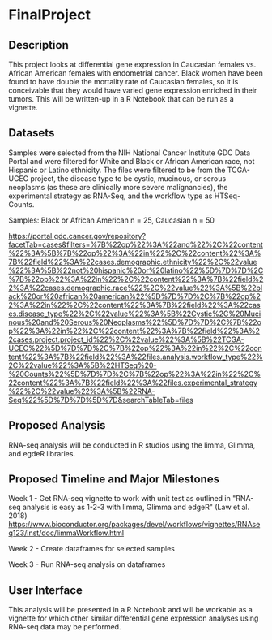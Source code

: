 # FinalProject

## Description
This project looks at differential gene expression in Caucasian females vs. African American females with endometrial cancer. Black women have been found to have double the mortality rate of Caucasian females, so it is conceivable that they would have varied gene expression enriched in their tumors. 
This will be written-up in a R Notebook that can be run as a vignette. 

## Datasets
Samples were selected from the NIH National Cancer Institute GDC Data Portal and were filtered for White and Black or African American race, not Hispanic or Latino ethnicity. The files were filtered to be from the TCGA-UCEC project, the disease type to be cystic, mucinous, or serous neoplasms (as these are clinically more severe malignancies), the experimental strategy as RNA-Seq, and the workflow type as HTSeq-Counts.

Samples: Black or African American n = 25, Caucasian n = 50

https://portal.gdc.cancer.gov/repository?facetTab=cases&filters=%7B%22op%22%3A%22and%22%2C%22content%22%3A%5B%7B%22op%22%3A%22in%22%2C%22content%22%3A%7B%22field%22%3A%22cases.demographic.ethnicity%22%2C%22value%22%3A%5B%22not%20hispanic%20or%20latino%22%5D%7D%7D%2C%7B%22op%22%3A%22in%22%2C%22content%22%3A%7B%22field%22%3A%22cases.demographic.race%22%2C%22value%22%3A%5B%22black%20or%20african%20american%22%5D%7D%7D%2C%7B%22op%22%3A%22in%22%2C%22content%22%3A%7B%22field%22%3A%22cases.disease_type%22%2C%22value%22%3A%5B%22Cystic%2C%20Mucinous%20and%20Serous%20Neoplasms%22%5D%7D%7D%2C%7B%22op%22%3A%22in%22%2C%22content%22%3A%7B%22field%22%3A%22cases.project.project_id%22%2C%22value%22%3A%5B%22TCGA-UCEC%22%5D%7D%7D%2C%7B%22op%22%3A%22in%22%2C%22content%22%3A%7B%22field%22%3A%22files.analysis.workflow_type%22%2C%22value%22%3A%5B%22HTSeq%20-%20Counts%22%5D%7D%7D%2C%7B%22op%22%3A%22in%22%2C%22content%22%3A%7B%22field%22%3A%22files.experimental_strategy%22%2C%22value%22%3A%5B%22RNA-Seq%22%5D%7D%7D%5D%7D&searchTableTab=files

## Proposed Analysis
RNA-seq analysis will be conducted in R studios using the limma, Glimma, and egdeR libraries. 

## Proposed Timeline and Major Milestones
Week 1 - Get RNA-seq vignette to work with unit test as outlined in "RNA-seq analysis is easy as 1-2-3 with limma, Glimma and edgeR" (Law et al. 2018)
https://www.bioconductor.org/packages/devel/workflows/vignettes/RNAseq123/inst/doc/limmaWorkflow.html

Week 2 - Create dataframes for selected samples

Week 3 - Run RNA-seq analysis on dataframes

## User Interface
This analysis will be presented in a R Notebook and will be workable as a vignette for which other similar differential gene expression analyses using RNA-seq data may be performed.
